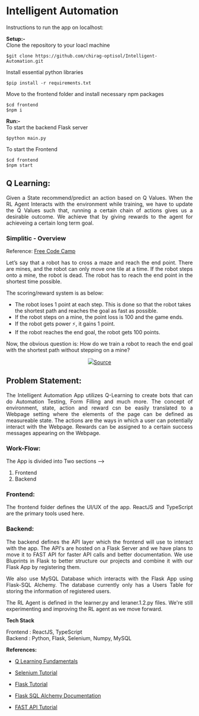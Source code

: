 # Intelligent Automation

Instructions to run the app on localhost:

**Setup:-**  
Clone the repository to your loacl machine
```
$git clone https://github.com/chirag-optisol/Intelligent-Automation.git
```

Install essential python libraries
```
$pip install -r requirements.txt
```

Move to the frontend folder and install necessary npm packages
```
$cd frontend
$npm i
```

**Run:-**  
To start the backend Flask server
```
$python main.py
```

To start the Frontend
```
$cd frontend
$npm start
```

## Q Learning:

<p align="justify">Given a State recommend/predict an action based on Q Values. When the RL Agent Interacts with the environment while training, we have to update the Q Values such that, running a certain chain of actions gives us a desirable outcome. We achieve that by giving rewards to the agent for achieveing a certain long term goal.</p>

### Simplitic - Overview
Reference: [Free Code Camp](https://www.freecodecamp.org/news/an-introduction-to-q-learning-reinforcement-learning-14ac0b4493cc/)

<p align="justify">Let’s say that a robot has to cross a maze and reach the end point. There are mines, and the robot can only move one tile at a time. If the robot steps onto a mine, the robot is dead. The robot has to reach the end point in the shortest time possible.</p>

The scoring/reward system is as below:

- The robot loses 1 point at each step. This is done so that the robot takes the shortest path and reaches the goal as fast as possible.
- If the robot steps on a mine, the point loss is 100 and the game ends.
- If the robot gets power ⚡️, it gains 1 point.
- If the robot reaches the end goal, the robot gets 100 points.

<p align="justify">Now, the obvious question is: How do we train a robot to reach the end goal with the shortest path without stepping on a mine?</p>

<p align="center"><a align="center" href="https://www.freecodecamp.org/news/an-introduction-to-q-learning-reinforcement-learning-14ac0b4493cc/"><img src="https://cdn-media-1.freecodecamp.org/images/3JXI06jyHegMS1Yx8rhIq64gkYwSTM7ZhD25">Source</a></p>

## Problem Statement:

<p align="justify">The Intelligent Automation App utilizes Q-Learning to create bots that can do Automation Testing, Form Filling and much more. The concept of environment, state, action and reward csn be easily translated to a Webpage setting where the elements of the page can be defined as measureable state. The actions are the ways in which a user can potentially interact with the Webpage. Rewards can be assigned to a certain success messages appearing on the Webpage.</p>

### Work-Flow:

The App is divided into Two sections --> 
1. Frontend
2. Backend
	
### Frontend: 

<p align="justify">The frontend folder defines the UI/UX of the app. ReactJS and TypeScript are the primary tools used here.</p>

### Backend:

<p align="justify">The backend defines the API layer which the frontend will use to interact with the app. The API's are hosted on a Flask Server and we have plans to move it to FAST API for faster API calls and better documentation. We use Bluprints in Flask to better structure our projects and combine it with our Flask App by registering them.</p>

<p align="justify">We also use MySQL Database which interacts with the Flask App using Flask-SQL Alchemy. The database currently only has a Users Table for storing the information of registered users.</p> 

<p align="justify">The RL Agent is defined in the learner.py and leraner.1.2.py files. We're still experimenting and improving the RL agent as we move forward.</p>

**Tech Stack**

Frontend : ReactJS, TypeScript  
Backend  : Python, Flask, Selenium, Numpy, MySQL  

**References:**
- [Q Learning Fundamentals](https://www.youtube.com/watch?v=yMk_XtIEzH8&list=PLQVvvaa0QuDezJFIOU5wDdfy4e9vdnx-)

- [Selenium Tutorial](https://www.linkedin.com/learning/python-automation-and-testing/challenge-2?u=94149778)

- [Flask Tutorial](https://www.youtube.com/watch?v=mqhxxeeTbu0&list=PLzMcBGfZo4-n4vJJybUVV3Un_NFS5EOgX)

- [Flask SQL Alchemy Documentation](https://flask-sqlalchemy.palletsprojects.com/en/2.x/)

- [FAST API Tutorial](https://www.youtube.com/watch?v=-ykeT6kk4bk)

